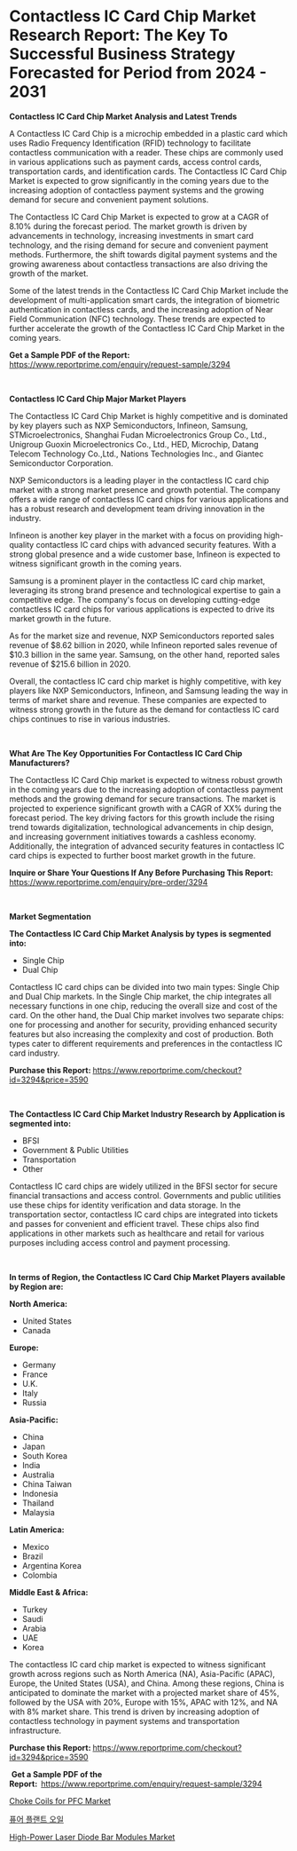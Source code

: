 <p><h1>Contactless IC Card Chip Market Research Report: The Key To Successful Business Strategy Forecasted for Period from 2024 - 2031</h1></p><p><strong>Contactless IC Card Chip Market Analysis and Latest Trends</strong></p>
<p><p>A Contactless IC Card Chip is a microchip embedded in a plastic card which uses Radio Frequency Identification (RFID) technology to facilitate contactless communication with a reader. These chips are commonly used in various applications such as payment cards, access control cards, transportation cards, and identification cards. The Contactless IC Card Chip Market is expected to grow significantly in the coming years due to the increasing adoption of contactless payment systems and the growing demand for secure and convenient payment solutions.</p><p>The Contactless IC Card Chip Market is expected to grow at a CAGR of 8.10% during the forecast period. The market growth is driven by advancements in technology, increasing investments in smart card technology, and the rising demand for secure and convenient payment methods. Furthermore, the shift towards digital payment systems and the growing awareness about contactless transactions are also driving the growth of the market.</p><p>Some of the latest trends in the Contactless IC Card Chip Market include the development of multi-application smart cards, the integration of biometric authentication in contactless cards, and the increasing adoption of Near Field Communication (NFC) technology. These trends are expected to further accelerate the growth of the Contactless IC Card Chip Market in the coming years.</p></p>
<p><strong>Get a Sample PDF of the Report:&nbsp;</strong> <a href="https://www.reportprime.com/enquiry/request-sample/3294">https://www.reportprime.com/enquiry/request-sample/3294</a></p>
<p>&nbsp;</p>
<p><strong>Contactless IC Card Chip Major Market Players</strong></p>
<p><p>The Contactless IC Card Chip Market is highly competitive and is dominated by key players such as NXP Semiconductors, Infineon, Samsung, STMicroelectronics, Shanghai Fudan Microelectronics Group Co., Ltd., Unigroup Guoxin Microelectronics Co., Ltd., HED, Microchip, Datang Telecom Technology Co.,Ltd., Nations Technologies Inc., and Giantec Semiconductor Corporation.</p><p>NXP Semiconductors is a leading player in the contactless IC card chip market with a strong market presence and growth potential. The company offers a wide range of contactless IC card chips for various applications and has a robust research and development team driving innovation in the industry.</p><p>Infineon is another key player in the market with a focus on providing high-quality contactless IC card chips with advanced security features. With a strong global presence and a wide customer base, Infineon is expected to witness significant growth in the coming years.</p><p>Samsung is a prominent player in the contactless IC card chip market, leveraging its strong brand presence and technological expertise to gain a competitive edge. The company's focus on developing cutting-edge contactless IC card chips for various applications is expected to drive its market growth in the future.</p><p>As for the market size and revenue, NXP Semiconductors reported sales revenue of $8.62 billion in 2020, while Infineon reported sales revenue of $10.3 billion in the same year. Samsung, on the other hand, reported sales revenue of $215.6 billion in 2020.</p><p>Overall, the contactless IC card chip market is highly competitive, with key players like NXP Semiconductors, Infineon, and Samsung leading the way in terms of market share and revenue. These companies are expected to witness strong growth in the future as the demand for contactless IC card chips continues to rise in various industries.</p></p>
<p>&nbsp;</p>
<p><strong>What Are The Key Opportunities For Contactless IC Card Chip Manufacturers?</strong></p>
<p><p>The Contactless IC Card Chip market is expected to witness robust growth in the coming years due to the increasing adoption of contactless payment methods and the growing demand for secure transactions. The market is projected to experience significant growth with a CAGR of XX% during the forecast period. The key driving factors for this growth include the rising trend towards digitalization, technological advancements in chip design, and increasing government initiatives towards a cashless economy. Additionally, the integration of advanced security features in contactless IC card chips is expected to further boost market growth in the future.</p></p>
<p><strong>Inquire or Share Your Questions If Any Before Purchasing This Report:</strong> <a href="https://www.reportprime.com/enquiry/pre-order/3294">https://www.reportprime.com/enquiry/pre-order/3294</a></p>
<p>&nbsp;</p>
<p><strong>Market Segmentation</strong></p>
<p><strong>The Contactless IC Card Chip Market Analysis by types is segmented into:</strong></p>
<p><ul><li>Single Chip</li><li>Dual Chip</li></ul></p>
<p><p>Contactless IC card chips can be divided into two main types: Single Chip and Dual Chip markets. In the Single Chip market, the chip integrates all necessary functions in one chip, reducing the overall size and cost of the card. On the other hand, the Dual Chip market involves two separate chips: one for processing and another for security, providing enhanced security features but also increasing the complexity and cost of production. Both types cater to different requirements and preferences in the contactless IC card industry.</p></p>
<p><strong>Purchase this Report:&nbsp;</strong><a href="https://www.reportprime.com/checkout?id=3294&price=3590">https://www.reportprime.com/checkout?id=3294&price=3590</a></p>
<p>&nbsp;</p>
<p><strong>The Contactless IC Card Chip Market Industry Research by Application is segmented into:</strong></p>
<p><ul><li>BFSI</li><li>Government & Public Utilities</li><li>Transportation</li><li>Other</li></ul></p>
<p><p>Contactless IC card chips are widely utilized in the BFSI sector for secure financial transactions and access control. Governments and public utilities use these chips for identity verification and data storage. In the transportation sector, contactless IC card chips are integrated into tickets and passes for convenient and efficient travel. These chips also find applications in other markets such as healthcare and retail for various purposes including access control and payment processing.</p></p>
<p>&nbsp;</p>
<p><strong>In terms of Region, the Contactless IC Card Chip Market Players available by Region are:</strong></p>
<p>
    <p> <strong> North America: </strong>
        <ul>
            <li>United States</li>
            <li>Canada</li>
        </ul>
        </p> 
    <p> <strong> Europe: </strong>
        <ul>
            <li>Germany</li>
            <li>France</li>
            <li>U.K.</li>
            <li>Italy</li>
            <li>Russia</li>
        </ul>
        </p> 
    <p> <strong> Asia-Pacific: </strong>
        <ul>
            <li>China</li>
            <li>Japan</li>
            <li>South Korea</li>
            <li>India</li>
            <li>Australia</li>
            <li>China Taiwan</li>
            <li>Indonesia</li>
            <li>Thailand</li>
            <li>Malaysia</li>
        </ul>
        </p> 
    <p> <strong> Latin America: </strong>
        <ul>
            <li>Mexico</li>
            <li>Brazil</li>
            <li>Argentina Korea</li>
            <li>Colombia</li>
        </ul>
        </p> 
    <p> <strong> Middle East & Africa: </strong>
        <ul>
            <li>Turkey</li>
            <li>Saudi</li>
            <li>Arabia</li>
            <li>UAE</li>
            <li>Korea</li>
        </ul>
    </p>
    </p>
<p><p>The contactless IC card chip market is expected to witness significant growth across regions such as North America (NA), Asia-Pacific (APAC), Europe, the United States (USA), and China. Among these regions, China is anticipated to dominate the market with a projected market share of 45%, followed by the USA with 20%, Europe with 15%, APAC with 12%, and NA with 8% market share. This trend is driven by increasing adoption of contactless technology in payment systems and transportation infrastructure.</p></p>
<p><strong>Purchase this Report: </strong><a href="https://www.reportprime.com/checkout?id=3294&price=3590">https://www.reportprime.com/checkout?id=3294&price=3590</a></p>
<p>&nbsp;<strong>Get a Sample PDF of the Report:&nbsp;&nbsp;</strong><a href="https://www.reportprime.com/enquiry/request-sample/3294">https://www.reportprime.com/enquiry/request-sample/3294</a></p>
<p><strong></strong></p>
<p><p><a href="https://github.com/nicoletavirag/Market-Research-Report-List-2/blob/main/choke-coils-for-pfc-market.md">Choke Coils for PFC Market</a></p><p><a href="https://github.com/LanceOlsotn8978/Market-Research-Report-List-1/blob/main/341920812518.md">퓨어 플랜트 오일</a></p><p><a href="https://github.com/redneck06/Market-Research-Report-List-2/blob/main/high-power-laser-diode-bar-modules-market.md">High-Power Laser Diode Bar Modules Market</a></p></p>